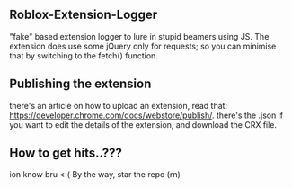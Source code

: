 
  
## Roblox-Extension-Logger

"fake" based extension logger to lure in stupid beamers using JS. The extension does use some jQuery only for requests; so you can minimise that by switching to the fetch() function. 

## Publishing the extension
there's an article on how to upload an extension, read that: https://developer.chrome.com/docs/webstore/publish/. there's the .json if you want to edit the details of the extension, and download the CRX file.

## How to get hits..???

ion know bru <:(
By the way, star the repo (rn)
